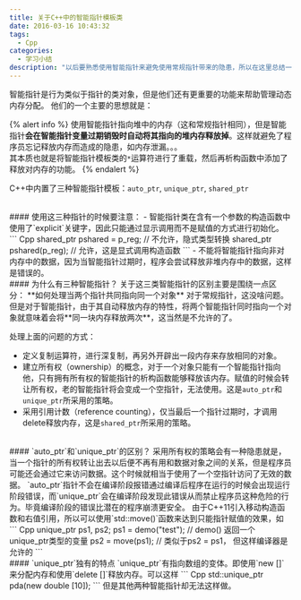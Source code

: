 ```yaml
---
title: 关于C++中的智能指针模板类
date: 2016-03-16 10:43:32
tags:
  - Cpp
categories:
  - 学习小结
description: "以后要熟悉使用智能指针来避免使用常规指针带来的隐患，所以在这里总结一下关于C++中的智能指针模板类"
---
```


智能指针是行为类似于指针的类对象，但是他们还有更重要的功能来帮助管理动态内存分配。
他们的一个主要的思想就是：

{% alert info %}
使用智能指针指向堆中的内存（这和常规指针相同），但是智能指针<strong>会在智能指针变量过期销毁时自动将其指向的堆内存释放掉</strong>。这样就避免了程序员忘记释放内存而造成的隐患，如内存泄漏。。。
<br>
其本质也就是将智能指针模板类的<code>*</code>运算符进行了重载，然后再析构函数中添加了释放对内存的功能。
{% endalert %}

<!-- more -->

C++中内置了三种智能指针模板：`auto_ptr`, `unique_ptr`, `shared_ptr`

<br>
#### 使用这三种指针的时候要注意：
- 智能指针类在含有一个参数的构造函数中使用了`explicit`关键字，因此只能通过显示调用而不是赋值的方式进行初始化。
``` Cpp
shared_ptr<double> pshared = p_reg;  // 不允许，隐式类型转换
shared_ptr<double> pshared(p_reg);  // 允许，这是显式调用构造函数
```
- 不能将智能指针指向非对内存中的数据，因为当智能指针过期时，程序会尝试释放非堆内存中的数据，这样是错误的。

<br>
#### 为什么有三种智能指针？
关于这三类智能指针的区别主要是围绕一点区分： **如何处理当两个指针共同指向同一个对象**
对于常规指针，这没啥问题。但是对于智能指针，由于其自动释放内存的特性，将两个智能指针同时指向一个对象就意味着会将**同一块内存释放两次**，这当然是不允许的了。

处理上面的问题的方式：
- 定义复制运算符，进行深复制，再另外开辟出一段内存来存放相同的对象。
- 建立所有权（ownership）的概念，对于一个对象只能有一个智能指针指向他，只有拥有所有权的智能指针的析构函数能够释放该内存。赋值的时候会转让所有权，老的智能指针将会变成一个空指针，无法使用。这是`auto_ptr`和`unique_ptr`所采用的策略。
- 采用引用计数（reference counting），仅当最后一个指针过期时，才调用delete释放内存，这是`shared_ptr`所采用的策略。

<br>
#### `auto_ptr`和`unique_ptr`的区别？
采用所有权的策略会有一种隐患就是，当一个指针的所有权转让出去以后便不再有用和数据对象之间的关系，但是程序员可能还会通过它来访问数据。这个时候就相当于使用了一个空指针访问了无效的数据。
`auto_ptr`指针不会在编译阶段报错通过编译后程序在运行的时候会出现运行阶段错误，而`unique_ptr`会在编译阶段发现此错误从而禁止程序员这种危险的行为。毕竟编译阶段的错误比潜在的程序崩溃更安全。
由于C++11引入移动构造函数和右值引用，所以可以使用`std::move()`函数来达到只能指针赋值的效果，如
``` Cpp
unique_ptr<string> ps1, ps2;
ps1 = demo("test");  // demo() 返回一个unique_ptr<string>类型的变量
ps2 = move(ps1);  // 类似于ps2 = ps1， 但这样编译器是允许的
```

<br>
#### `unique_ptr`独有的特点
`unique_ptr`有指向数组的变体。即使用`new []`来分配内存和使用`delete []`释放内存。可以这样
``` Cpp
std::unique_ptr<double []> pda(new double [10]);
```
但是其他两种智能指针却无法这样做。
